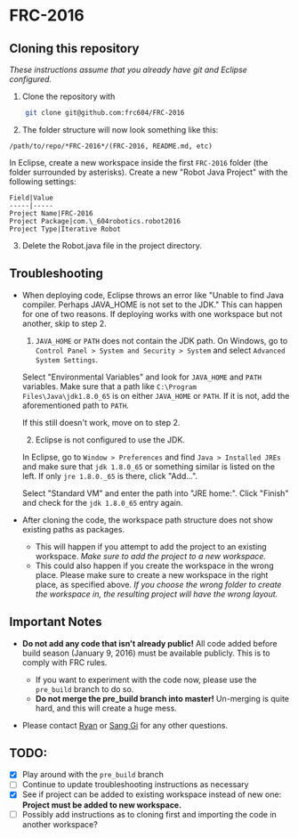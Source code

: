 # FRC-2016

## Cloning this repository

*These instructions assume that you already have git and Eclipse configured.*

1. Clone the repository with 
```bash
    git clone git@github.com:frc604/FRC-2016
```
   
2. The folder structure will now look something like this:

`/path/to/repo/*FRC-2016*/(FRC-2016, README.md, etc)`

In Eclipse, create a new workspace inside the first `FRC-2016` folder (the folder surrounded by asterisks). Create a new "Robot Java Project" with the following settings:

    Field|Value
    -----|-----
    Project Name|FRC-2016
    Project Package|com.\_604robotics.robot2016
    Project Type|Iterative Robot

3. Delete the Robot.java file in the project directory. 

## Troubleshooting

- When deploying code, Eclipse throws an error like "Unable to find Java compiler. Perhaps JAVA_HOME is not set to the JDK."
This can happen for one of two reasons. If deploying works with one workspace but not another, skip to step 2.

  1. `JAVA_HOME` or `PATH` does not contain the JDK path.
    On Windows, go to `Control Panel > System and Security > System` and select `Advanced System Settings`.
    
    Select "Environmental Variables" and look for `JAVA_HOME` and `PATH` variables. Make sure that a path like `C:\Program         Files\Java\jdk1.8.0_65` is on either `JAVA_HOME` or `PATH`. If it is not, add the aforementioned path to `PATH`.
    
    If this still doesn't work, move on to step 2.

  2. Eclipse is not configured to use the JDK.

    In Eclipse, go to `Window > Preferences` and find `Java > Installed JREs` and make sure that `jdk 1.8.0_65` or something       similar is listed on the left. If only `jre 1.8.0._65` is there, click "Add...".

   Select "Standard VM" and enter the path into "JRE home:". Click "Finish" and check for the `jdk 1.8.0_65` entry again.
   
- After cloning the code, the workspace path structure does not show existing paths as packages.
   
   - This will happen if you attempt to add the project to an existing workspace. *Make sure to add the project to a new workspace.*
   - This could also happen if you create the workspace in the wrong place. Please make sure to create a new workspace in the right place, as specified above. *If you choose the wrong folder to create the workspace in, the resulting project will have the wrong layout.*

## Important Notes

- **Do not add any code that isn't already public!** All code added before build season (January 9, 2016) must be available publicly. This is to comply with FRC rules.

  - If you want to experiment with the code now, please use the `pre_build` branch to do so.
  - **Do not merge the pre_build branch into master!** Un-merging is quite hard, and this will create a huge mess.

- Please contact [Ryan](mailto:rlee287@yahoo.com) or [Sang Gi](mailto:squeakadoodle6084@gmail.com) for any other questions.

## TODO:

- [x] Play around with the `pre_build` branch
- [ ] Continue to update troubleshooting instructions as necessary
- [x] See if project can be added to existing workspace instead of new one: **Project must be added to new workspace.**
- [ ] Possibly add instructions as to cloning first and importing the code in another workspace?
